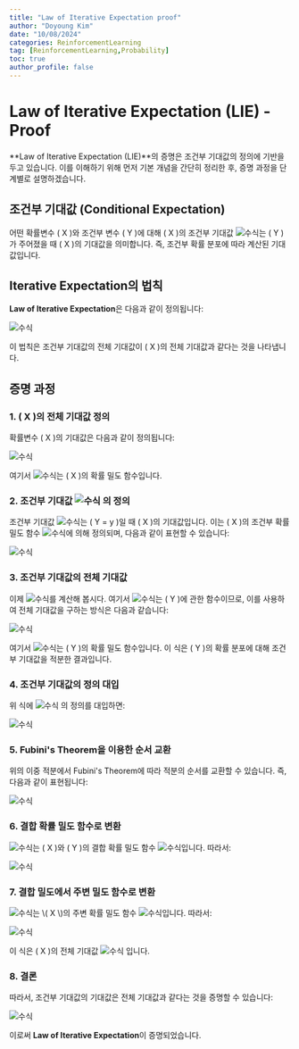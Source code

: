 ```yaml
---
title: "Law of Iterative Expectation proof"
author: "Doyoung Kim"
date: "10/08/2024"
categories: ReinforcementLearning
tag: [ReinforcementLearning,Probability] 
toc: true
author_profile: false
---
```

# Law of Iterative Expectation (LIE) - Proof

**Law of Iterative Expectation (LIE)**의 증명은 조건부 기대값의 정의에 기반을 두고 있습니다. 이를 이해하기 위해 먼저 기본 개념을 간단히 정리한 후, 증명 과정을 단계별로 설명하겠습니다.

## 조건부 기대값 (Conditional Expectation)

어떤 확률변수 \( X \)와 조건부 변수 \( Y \)에 대해 \( X \)의 조건부 기대값 ![수식](https://latex.codecogs.com/png.latex?\mathbb{E}[X|Y])는 \( Y \)가 주어졌을 때 \( X \)의 기대값을 의미합니다. 즉, 조건부 확률 분포에 따라 계산된 기대값입니다.

## Iterative Expectation의 법칙

**Law of Iterative Expectation**은 다음과 같이 정의됩니다:

![수식](https://latex.codecogs.com/svg.image?\mathbb{E}[X]=\mathbb{E}[\mathbb{E}[X%20|%20Y]])

이 법칙은 조건부 기대값의 전체 기대값이 \( X \)의 전체 기대값과 같다는 것을 나타냅니다.

## 증명 과정

### 1. \( X \)의 전체 기대값 정의

확률변수 \( X \)의 기대값은 다음과 같이 정의됩니다:

![수식](https://latex.codecogs.com/svg.image?\mathbb{E}[X]=\int_{-\infty}^{\infty}x%20f_X(x)\,dx)

여기서 ![수식](https://latex.codecogs.com/svg.image?f_X(x))는 \( X \)의 확률 밀도 함수입니다.

### 2. 조건부 기대값 ![수식](https://latex.codecogs.com/svg.image?\mathbb{E}[X|Y]) 의 정의

조건부 기대값 ![수식](https://latex.codecogs.com/svg.image?\mathbb{E}[X|Y=y])는 \( Y = y \)일 때 \( X \)의 기대값입니다. 이는 \( X \)의 조건부 확률 밀도 함수 ![수식](https://latex.codecogs.com/svg.image?f_{X|Y}(x\mid%20y))에 의해 정의되며, 다음과 같이 표현할 수 있습니다:

![수식](https://latex.codecogs.com/svg.image?\mathbb{E}[X%20|%20Y=y]=\int_{-\infty}^{\infty}x%20f_{X|Y}(x%20|%20y)\,dx)

### 3. 조건부 기대값의 전체 기대값

이제 ![수식](https://latex.codecogs.com/svg.image?\mathbb{E}[\mathbb{E}[X|Y]])를 계산해 봅시다. 여기서 ![수식](https://latex.codecogs.com/svg.image?\mathbb{E}[X|Y])는 \( Y \)에 관한 함수이므로, 이를 사용하여 전체 기대값을 구하는 방식은 다음과 같습니다:

![수식](https://latex.codecogs.com/svg.image?\mathbb{E}[\mathbb{E}[X%20|%20Y]]=\int_{-\infty}^{\infty}\mathbb{E}[X%20|%20Y=y]f_Y(y)\,dy)

여기서 ![수식](https://latex.codecogs.com/svg.image?f_Y(y))는 \( Y \)의 확률 밀도 함수입니다. 이 식은 \( Y \)의 확률 분포에 대해 조건부 기대값을 적분한 결과입니다.

### 4. 조건부 기대값의 정의 대입

위 식에 ![수식](https://latex.codecogs.com/svg.image?\mathbb{E}[X|Y=y]) 의 정의를 대입하면:

![수식](https://latex.codecogs.com/svg.image?\mathbb{E}[\mathbb{E}[X%20|%20Y]]=\int_{-\infty}^{\infty}\left(\int_{-\infty}^{\infty}xf_{X|Y}(x%20|%20y)\,dx\right)f_Y(y)\,dy)

### 5. Fubini's Theorem을 이용한 순서 교환

위의 이중 적분에서 Fubini's Theorem에 따라 적분의 순서를 교환할 수 있습니다. 즉, 다음과 같이 표현됩니다:

![수식](https://latex.codecogs.com/svg.image?\mathbb{E}[\mathbb{E}[X%20|%20Y]]=\int_{-\infty}^{\infty}x\left(\int_{-\infty}^{\infty}f_{X|Y}(x%20|%20y)f_Y(y)\,dy\right)\,dx)

### 6. 결합 확률 밀도 함수로 변환

![수식](https://latex.codecogs.com/svg.image?f_{X|Y}(x%20|%20y)f_Y(y))는 \( X \)와 \( Y \)의 결합 확률 밀도 함수 ![수식](https://latex.codecogs.com/svg.image?f_{X,Y}(x,y))입니다. 따라서:

![수식](https://latex.codecogs.com/svg.image?\mathbb{E}[\mathbb{E}[X%20|%20Y]]=\int_{-\infty}^{\infty}x\left(\int_{-\infty}^{\infty}f_{X,Y}(x,y)\,dy\right)\,dx)

### 7. 결합 밀도에서 주변 밀도 함수로 변환

![수식](https://latex.codecogs.com/svg.image?\int_{-\infty}^{\infty}f_{X,Y}(x,y)\,dy)는 \( X \)의 주변 확률 밀도 함수 ![수식](https://latex.codecogs.com/svg.image?f_X(x))입니다. 따라서:

![수식](https://latex.codecogs.com/svg.image?\mathbb{E}[\mathbb{E}[X%20|%20Y]]=\int_{-\infty}^{\infty}xf_X(x)\,dx)

이 식은 \( X \)의 전체 기대값 ![수식](https://latex.codecogs.com/svg.image?\mathbb{E}[X]) 입니다.

### 8. 결론

따라서, 조건부 기대값의 기대값은 전체 기대값과 같다는 것을 증명할 수 있습니다:

![수식](https://latex.codecogs.com/svg.image?\mathbb{E}[\mathbb{E}[X%20|%20Y]]=\mathbb{E}[X])

이로써 **Law of Iterative Expectation**이 증명되었습니다.